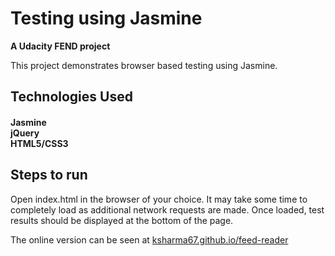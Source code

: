 <h1>Testing using Jasmine</h1>

<B>A Udacity FEND project</B>

This project demonstrates browser based testing using Jasmine.

<h2>Technologies Used</h2>

<h4>Jasmine<br>
jQuery<br>
HTML5/CSS3</h4>

<h2>Steps to run</h2>

Open index.html in the browser of your choice. It may take some time to completely load as additional network requests are made. Once loaded, test results should be displayed at the bottom of the page.

The online version can be seen at <a href="https://ksharma67.github.io/feed-reader/">ksharma67.github.io/feed-reader</a>

